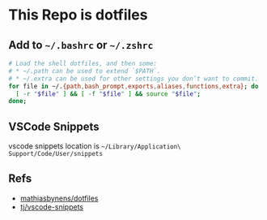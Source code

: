 # This Repo is dotfiles

## Add to `~/.bashrc` or `~/.zshrc`

```bash
# Load the shell dotfiles, and then some:
# * ~/.path can be used to extend `$PATH`.
# * ~/.extra can be used for other settings you don’t want to commit.
for file in ~/.{path,bash_prompt,exports,aliases,functions,extra}; do
  [ -r "$file" ] && [ -f "$file" ] && source "$file";
done;
```

## VSCode Snippets

vscode snippets location is `~/Library/Application\ Support/Code/User/snippets`

## Refs

- [mathiasbynens/dotfiles](https://github.com/mathiasbynens/dotfiles)
- [tj/vscode-snippets](https://github.com/tj/vscode-snippets)
